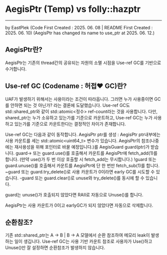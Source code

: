 # AegisPtr (Temp) vs folly::hazptr
---
by EastPlek (Code First Created : 2025. 06. 08 | README First Created : 2025. 06. 10)
(AegisPtr has changed its name to use_ptr at 2025. 06. 12.)

## AegisPtr란?
AegisPtr는 기존의 thread간의 공유되는 자원의 소멸 시점을 Use-ref GC를 기반으로 수거합니다.

## Use-ref GC (Codename : 허접❤️ GC)란?
UAF가 발생하기 위해서는 사용이라는 조건이 따라옵니다.
그러면 누가 사용중이면 GC를 안하면 되는 것 아닌가? 라는 결론에 도달했습니다.
Use-ref GC도 std::shared_ptr와 같이 std::atomic<정수> ref-count라는 것을 사용합니다.
다만, shared_ptr는 누가 소유하고 있는가를 기준으로 카운트하고,
Use-ref GC는 누가 사용하고 있는가를 기준으로 카운트한다는 결정적인 차이가 존재합니다.

Use-ref GC는 다음과 같이 동작합니다.
AegisPtr<T> ptr를 생성 : AegisPtr<T> ptr내부에는 사용 카운트를 세는 std::atomic<uint64_t> 변수가 있습니다.
AegisPtr<T>의 참조(나중에는 재사용성을 위해 포인터로 바꿀 예정입니다.)를 AegisGuard<T> guard(ptr)가 받습니다.
guard-> 또는 guard.use()를 호출해서 카운트를 AegisPtr<T>에 fetch_add(1)를 합니다. (만약 use()가 두 번 이상 호출할 시 fetch_add는 무시합니다.)
!guard 또는 guard.unuse()를 호출해서 카운트를 AegisPtr<T>에 단 한 번만 fetch_sub(1)를 합니다.
~guard 또는 guard.try_delete()로 사용 카운트가 0이라면 early GC를 시도할 수 있습니다.
-guard 또는 guard.clear()로 unuse와 try_delete()를 동시에 할 수 있습니다.

guard는 unuse()가 호출되지 않았다면 RAII로 자동으로 Unuse()를 합니다.

AegisPtr<T>는 사용 카운트가 0이고 earlyGC가 되지 않았다면 자동으로 삭제합니다.

## 순환참조?
기존 std::shared_ptr는 A -> B | B -> A 모델에서 순환 참조하여 메모리 leak이 발생하는 일이 생깁니다.
Use-ref GC는 사용 기반 카운트 참조로 사용자가 Use()하고 Unuse()만 잘 설정하면 순환참조가 발생하지 않습니다.
